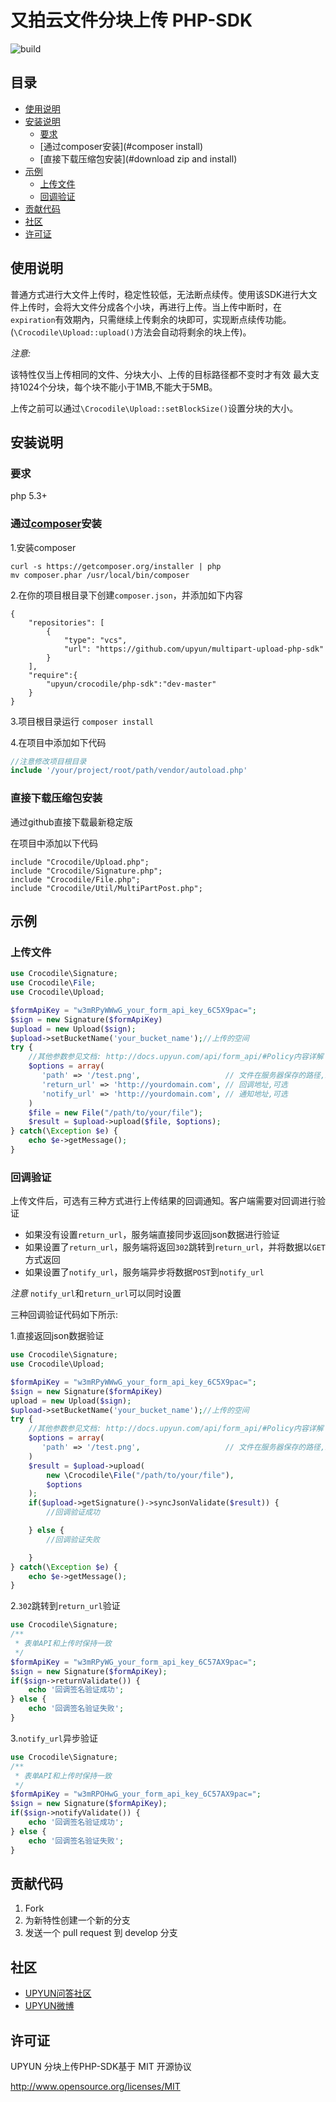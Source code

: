 # 又拍云文件分块上传 PHP-SDK
![build](https://travis-ci.org/upyun/multipart-upload-php-sdk.svg)
## 目录
- [使用说明](#instructions)
- [安装说明](#install)
  - [要求](#require)
  - [通过composer安装](#composer install)
  - [直接下载压缩包安装](#download zip and install)
- [示例](#usage)
  - [上传文件](#upload)
  - [回调验证](#validate)
- [贡献代码](#contribute)
- [社区](#community)
- [许可证](#license)

<a name="instructions"></a>
## 使用说明
普通方式进行大文件上传时，稳定性较低，无法断点续传。使用该SDK进行大文件上传时，会将大文件分成各个小块，再进行上传。当上传中断时，在`expiration`有效期內，只需继续上传剩余的块即可，实现断点续传功能。
(`\Crocodile\Upload::upload()`方法会自动将剩余的块上传)。

*注意:*

该特性仅当上传相同的文件、分块大小、上传的目标路径都不变时才有效
最大支持1024个分块，每个块不能小于1MB,不能大于5MB。

上传之前可以通过`\Crocodile\Upload::setBlockSize()`设置分块的大小。

<a name="install"></a>
## 安装说明

<a name="require"></a>
### 要求
  php 5.3+

<a name="composer install"></a>
### 通过[composer](https://getcomposer.org/)安装
1.安装composer
```
curl -s https://getcomposer.org/installer | php
mv composer.phar /usr/local/bin/composer
```

2.在你的项目根目录下创建`composer.json`，并添加如下内容
```
{
    "repositories": [
        {   
            "type": "vcs",
            "url": "https://github.com/upyun/multipart-upload-php-sdk"
        }   
    ],  
    "require":{
        "upyun/crocodile/php-sdk":"dev-master"
    }   
}
```

3.项目根目录运行 `composer install`

4.在项目中添加如下代码
```php
//注意修改项目根目录
include '/your/project/root/path/vendor/autoload.php'
```

<a name="download zip and install"></a>
### 直接下载压缩包安装
通过github直接下载最新稳定版

在项目中添加以下代码
```
include "Crocodile/Upload.php";
include "Crocodile/Signature.php";
include "Crocodile/File.php";
include "Crocodile/Util/MultiPartPost.php";
```

<a name="usage"></a>
## 示例

<a name="upload"></a>
### 上传文件
```php
use Crocodile\Signature;
use Crocodile\File;
use Crocodile\Upload;

$formApiKey = "w3mRPyWWwG_your_form_api_key_6C5X9pac=";
$sign = new Signature($formApiKey)
$upload = new Upload($sign);
$upload->setBucketName('your_bucket_name');//上传的空间
try {
    //其他参数参见文档: http://docs.upyun.com/api/form_api/#Policy内容详解
    $options = array(
       'path' => '/test.png',                   // 文件在服务器保存的路径,必须
       'return_url' => 'http://yourdomain.com', // 回调地址,可选
       'notify_url' => 'http://yourdomain.com', // 通知地址,可选
    )
    $file = new File("/path/to/your/file");
    $result = $upload->upload($file, $options);
} catch(\Exception $e) {
    echo $e->getMessage();
}
```

<a name="validate"></a>
### 回调验证
上传文件后，可选有三种方式进行上传结果的回调通知。客户端需要对回调进行验证
* 如果没有设置`return_url`，服务端直接同步返回json数据进行验证
* 如果设置了`return_url`，服务端将返回`302`跳转到`return_url`，并将数据以`GET`方式返回
* 如果设置了`notify_url`，服务端异步将数据`POST`到`notify_url`

*注意* `notify_url`和`return_url`可以同时设置

三种回调验证代码如下所示:

1.直接返回json数据验证
```php
use Crocodile\Signature;
use Crocodile\Upload;

$formApiKey = "w3mRPyWWwG_your_form_api_key_6C5X9pac=";
$sign = new Signature($formApiKey)
upload = new Upload($sign);
$upload->setBucketName('your_bucket_name');//上传的空间
try {
    //其他参数参见文档: http://docs.upyun.com/api/form_api/#Policy内容详解
    $options = array(
       'path' => '/test.png',                   // 文件在服务器保存的路径,必须
    )
    $result = $upload->upload(
        new \Crocodile\File("/path/to/your/file"),
        $options
    );
    if($upload->getSignature()->syncJsonValidate($result)) {
        //回调验证成功

    } else {
        //回调验证失败

    }
} catch(\Exception $e) {
    echo $e->getMessage();
}
```
2.`302`跳转到`return_url`验证
```php
use Crocodile\Signature;
/**
 * 表单API和上传时保持一致
 */
$formApiKey = "w3mRPyWG_your_form_api_key_6C57AX9pac=";
$sign = new Signature($formApiKey);
if($sign->returnValidate()) {
    echo '回调签名验证成功';
} else {
    echo '回调签名验证失败';
}
```
3.`notify_url`异步验证
```php
use Crocodile\Signature;
/**
 * 表单API和上传时保持一致
 */
$formApiKey = "w3mRPOHwG_your_form_api_key_6C57AX9pac=";
$sign = new Signature($formApiKey);
if($sign->notifyValidate()) {
    echo '回调签名验证成功';
} else {
    echo '回调签名验证失败';
}
```

<a name="contribute"></a>
## 贡献代码
 1. Fork
 2. 为新特性创建一个新的分支
 3. 发送一个 pull request 到 develop 分支

<a name="community"></a>
## 社区

 - [UPYUN问答社区](http://segmentfault.com/upyun)
 - [UPYUN微博](http://weibo.com/upaiyun)

<a name="license"></a>
## 许可证

UPYUN 分块上传PHP-SDK基于 MIT 开源协议

<http://www.opensource.org/licenses/MIT>

